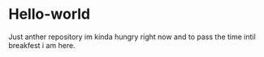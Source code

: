 # Hello-world
Just anther repository
im kinda hungry right now and to pass the time intil breakfest i am here.
